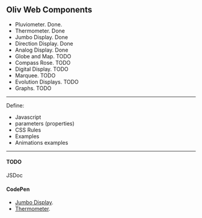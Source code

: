 ## Oliv Web Components

- Pluviometer. Done.
- Thermometer. Done
- Jumbo Display. Done
- Direction Display. Done
- Analog Display. Done
- Globe and Map. TODO
- Compass Rose. TODO
- Digital Display. TODO
- Marquee. TODO
- Evolution Displays. TODO
- Graphs. TODO

---

Define:
- Javascript
- parameters (properties)
- CSS Rules
- Examples
- Animations examples

---

#### TODO
JSDoc

#### CodePen
- [Jumbo Display](https://codepen.io/OlivierLD/pen/VQyVjy).
- [Thermometer](https://codepen.io/OlivierLD/pen/KQQEEp).

